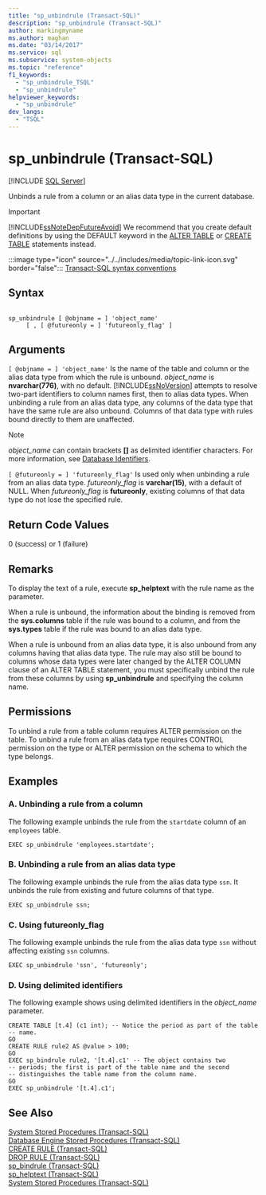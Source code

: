 ```yaml
---
title: "sp_unbindrule (Transact-SQL)"
description: "sp_unbindrule (Transact-SQL)"
author: markingmyname
ms.author: maghan
ms.date: "03/14/2017"
ms.service: sql
ms.subservice: system-objects
ms.topic: "reference"
f1_keywords:
  - "sp_unbindrule_TSQL"
  - "sp_unbindrule"
helpviewer_keywords:
  - "sp_unbindrule"
dev_langs:
  - "TSQL"
---
```

# sp_unbindrule (Transact-SQL)
[!INCLUDE [SQL Server](../../includes/applies-to-version/sqlserver.md)]

  Unbinds a rule from a column or an alias data type in the current database.  
  
> [!IMPORTANT]  
>  [!INCLUDE[ssNoteDepFutureAvoid](../../includes/ssnotedepfutureavoid-md.md)] We recommend that you create default definitions by using the DEFAULT keyword in the [ALTER TABLE](../../t-sql/statements/alter-table-transact-sql.md) or [CREATE TABLE](../../t-sql/statements/create-table-transact-sql.md) statements instead.  
  
 :::image type="icon" source="../../includes/media/topic-link-icon.svg" border="false"::: [Transact-SQL syntax conventions](../../t-sql/language-elements/transact-sql-syntax-conventions-transact-sql.md)  
  
## Syntax  
  
```  
  
sp_unbindrule [ @objname = ] 'object_name'   
     [ , [ @futureonly = ] 'futureonly_flag' ]  
```  
  
## Arguments  
`[ @objname = ] 'object_name'`
 Is the name of the table and column or the alias data type from which the rule is unbound. *object_name* is **nvarchar(776)**, with no default. [!INCLUDE[ssNoVersion](../../includes/ssnoversion-md.md)] attempts to resolve two-part identifiers to column names first, then to alias data types. When unbinding a rule from an alias data type, any columns of the data type that have the same rule are also unbound. Columns of that data type with rules bound directly to them are unaffected.  
  
> [!NOTE]  
>  *object_name* can contain brackets **[]** as delimited identifier characters. For more information, see [Database Identifiers](../../relational-databases/databases/database-identifiers.md).  
  
`[ @futureonly = ] 'futureonly_flag'`
 Is used only when unbinding a rule from an alias data type. *futureonly_flag* is **varchar(15)**, with a default of NULL. When *futureonly_flag* is **futureonly**, existing columns of that data type do not lose the specified rule.  
  
## Return Code Values  
 0 (success) or 1 (failure)  
  
## Remarks  
 To display the text of a rule, execute **sp_helptext** with the rule name as the parameter.  
  
 When a rule is unbound, the information about the binding is removed from the **sys.columns** table if the rule was bound to a column, and from the **sys.types** table if the rule was bound to an alias data type.  
  
 When a rule is unbound from an alias data type, it is also unbound from any columns having that alias data type. The rule may also still be bound to columns whose data types were later changed by the ALTER COLUMN clause of an ALTER TABLE statement, you must specifically unbind the rule from these columns by using **sp_unbindrule** and specifying the column name.  
  
## Permissions  
 To unbind a rule from a table column requires ALTER permission on the table. To unbind a rule from an alias data type requires CONTROL permission on the type or ALTER permission on the schema to which the type belongs.  
  
## Examples  
  
### A. Unbinding a rule from a column  
 The following example unbinds the rule from the `startdate` column of an `employees` table.  
  
```  
EXEC sp_unbindrule 'employees.startdate';  
```  
  
### B. Unbinding a rule from an alias data type  
 The following example unbinds the rule from the alias data type `ssn`. It unbinds the rule from existing and future columns of that type.  
  
```  
EXEC sp_unbindrule ssn;  
```  
  
### C. Using futureonly_flag  
 The following example unbinds the rule from the alias data type `ssn` without affecting existing `ssn` columns.  
  
```  
EXEC sp_unbindrule 'ssn', 'futureonly';  
```  
  
### D. Using delimited identifiers  
 The following example shows using delimited identifiers in the *object_name* parameter.  
  
```  
CREATE TABLE [t.4] (c1 int); -- Notice the period as part of the table   
-- name.  
GO  
CREATE RULE rule2 AS @value > 100;  
GO  
EXEC sp_bindrule rule2, '[t.4].c1' -- The object contains two   
-- periods; the first is part of the table name and the second   
-- distinguishes the table name from the column name.  
GO  
EXEC sp_unbindrule '[t.4].c1';  
```  
  
## See Also  
 [System Stored Procedures &#40;Transact-SQL&#41;](../../relational-databases/system-stored-procedures/system-stored-procedures-transact-sql.md)   
 [Database Engine Stored Procedures &#40;Transact-SQL&#41;](../../relational-databases/system-stored-procedures/database-engine-stored-procedures-transact-sql.md)   
 [CREATE RULE &#40;Transact-SQL&#41;](../../t-sql/statements/create-rule-transact-sql.md)   
 [DROP RULE &#40;Transact-SQL&#41;](../../t-sql/statements/drop-rule-transact-sql.md)   
 [sp_bindrule &#40;Transact-SQL&#41;](../../relational-databases/system-stored-procedures/sp-bindrule-transact-sql.md)   
 [sp_helptext &#40;Transact-SQL&#41;](../../relational-databases/system-stored-procedures/sp-helptext-transact-sql.md)   
 [System Stored Procedures &#40;Transact-SQL&#41;](../../relational-databases/system-stored-procedures/system-stored-procedures-transact-sql.md)  
  
  
